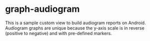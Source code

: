 graph-audiogram
===============

This is a sample custom view to build audiogram reports on Android. Audiogram graphs are unique because the y-axis scale is in reverse (positive to negative) and with pre-defined markers.

